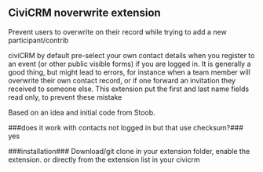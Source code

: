## CiviCRM noverwrite extension ##

Prevent users to overwrite on their record while trying to add a new participant/contrib

civiCRM by default pre-select your own contact details when you register to an event (or other public visible forms) if you are logged in. It is generally a good thing, but might lead to errors, for instance when a team member will overwrite their own contact record, or if one forward an invitation they received to someone else.
This extension put the first and last name fields read only, to prevent these mistake
  
Based on an idea and initial code from Stoob. 

###does it work with contacts not logged in but that use checksum?###
yes

###installation###
Download/git clone in your extension folder, enable the extension. or directly from the extension list in your civicrm

